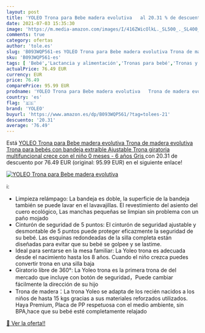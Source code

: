 ```yaml
---
layout: post
title: 'YOLEO Trona para Bebe madera evolutiva   al 20.31 % de descuento'
date: 2021-07-03 15:35:30
image: 'https://m.media-amazon.com/images/I/416ZWicOlkL._SL500_._SL400_.jpg'
comments: true
category: ofertas
author: 'tole.es'
slug: 'B093WQP561-es YOLEO Trona para Bebe madera evolutiva Trona de madera...'
sku: 'B093WQP561-es'
tags: [ 'Bebé','Lactancia y alimentación','Tronas para bebé','Tronas y asientos','bebe','bebés','trona','yoleo', ]
actualPrice: 76.49 EUR
currency: EUR
price: 76.49
comparePrice: 95.99 EUR
prodname: 'YOLEO Trona para Bebe madera evolutiva   Trona de madera evolutiva  Trona para bebés con bandeja extraíble  Ajustable Trona giratoria multifuncional  crece con el niño 0 meses - 6 años   Gris '
country: 'es'
flag: '🇪🇸'
brand: 'YOLEO'
buyurl: 'https://www.amazon.es/dp/B093WQP561/?tag=tolees-21'
descuento: '20.31'
average: '76.49'
---
```


Está [YOLEO Trona para Bebe madera evolutiva   Trona de madera evolutiva  Trona para bebés con bandeja extraíble  Ajustable Trona giratoria multifuncional  crece con el niño 0 meses - 6 años   Gris ](https://www.amazon.es/dp/B093WQP561/?tag=tolees-21) con 20.31 de descuento por 76.49 EUR (original: 95.99 EUR) en el siguiente enlace!

[![YOLEO Trona para Bebe madera evolutiva  ](https://m.media-amazon.com/images/I/416ZWicOlkL._SL500_._SL400_.jpg)](https://www.amazon.es/dp/B093WQP561/?tag=tolees-21)

ℹ️:

- Limpieza relámpago: La bandeja es doble, la superficie de la bandeja también se puede lavar en el lavavajillas. El revestimiento del asiento del cuero ecológico, Las manchas pequeñas se limpian sin problema con un paño mojado
- Cinturón de seguridad de 5 puntos: El cinturón de seguridad ajustable y desmontable de 5 puntos puede proteger eficazmente la seguridad de su bebé. Las esquinas redondeadas de la silla completa están diseñadas para evitar que su bebé se golpee y se lastime.
- Ideal para sentarse en la mesa familiar: La Yoleo trona es adecuada desde el nacimiento hasta los 8 años. Cuando el niño crezca puedes convertir trona en una silla baja
- Giratorio libre de 360°: La Yoleo trona es la primera trona de del mercado que incluye con botón de seguridad，Puede cambiar fácilmente la dirección de su hijo
- Trona de madera：La trona Yoleo se adapta de los recién nacidos a los niños de hasta 15 kgs gracias a sus materiales reforzados utilizados. Haya Premium, Placa de PP respetuosa con el medio ambiente, sin BPA,hace que su bebé esté completamente relajado

[🛒 Ver la oferta!!](https://www.amazon.es/dp/B093WQP561/?tag=tolees-21)
